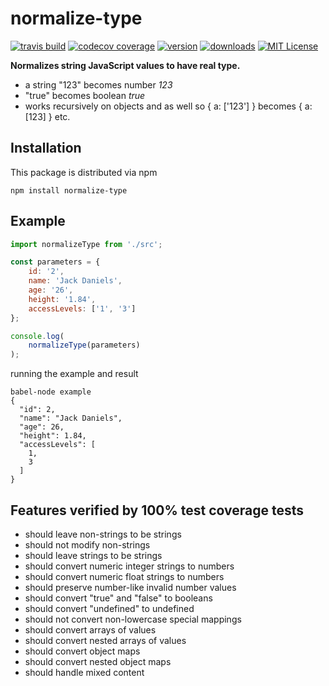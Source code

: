 # normalize-type
[![travis build](https://img.shields.io/travis/kallaspriit/normalize-type.svg?style=flat-square)](https://travis-ci.org/kallaspriit/normalize-type)
[![codecov coverage](https://img.shields.io/codecov/c/github/kallaspriit/normalize-type.svg?style=flat-square)](https://codecov.io/github/kallaspriit/normalize-type)
[![version](https://img.shields.io/npm/v/normalize-type.svg?style=flat-square)](http://npm.im/normalize-type)
[![downloads](https://img.shields.io/npm/dm/normalize-type.svg?style=flat-square)](http://npm-stat.com/charts.html?package=normalize-type&from=2015-08-01)
[![MIT License](https://img.shields.io/npm/l/normalize-type.svg?style=flat-square)](http://opensource.org/licenses/MIT)

**Normalizes string JavaScript values to have real type.**
- a string "123" becomes number *123*
- "true" becomes boolean *true*
- works recursively on objects and as well so { a: ['123'] } becomes { a: [123] } etc.

## Installation

This package is distributed via npm

```
npm install normalize-type
```

## Example

```javascript
import normalizeType from './src';

const parameters = {
	id: '2',
	name: 'Jack Daniels',
	age: '26',
	height: '1.84',
	accessLevels: ['1', '3']
};

console.log(
	normalizeType(parameters)
);
```
running the example and result
```
babel-node example
{
  "id": 2,
  "name": "Jack Daniels",
  "age": 26,
  "height": 1.84,
  "accessLevels": [
    1,
    3
  ]
}
```

## Features verified by 100% test coverage tests
- should leave non-strings to be strings
- should not modify non-strings
- should leave strings to be strings
- should convert numeric integer strings to numbers
- should convert numeric float strings to numbers
- should preserve number-like invalid number values
- should convert "true" and "false" to booleans
- should convert "undefined" to undefined
- should not convert non-lowercase special mappings
- should convert arrays of values
- should convert nested arrays of values
- should convert object maps
- should convert nested object maps
- should handle mixed content